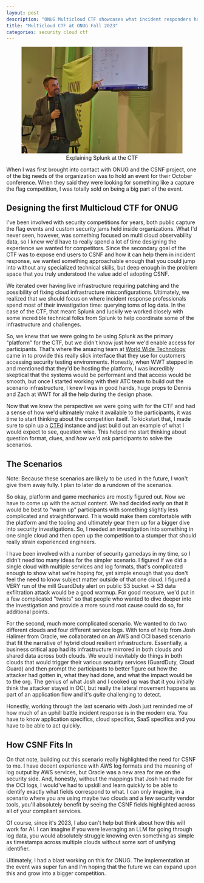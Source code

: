 ```yaml
---
layout: post
description: "ONUG Multicloud CTF showcases what incident responders handle in hybrid cloud environments."
title: "Multicloud CTF at ONUG Fall 2023"
categories: security cloud ctf
---
```


<figure style="text-align:center;">
<img width="800" src="/images/onug.jpg" alt="Presenting at the CTF">
<figcaption>Explaining Splunk at the CTF</figcaption>
</figure>
 When I was first brought into contact with ONUG and the CSNF project, one of the big needs of the organization was to hold an event for their October conference. When they said they were looking for something like a capture the flag competition, I was totally sold on being a big part of the event.

## Designing the first Multicloud CTF for ONUG
I've been involved with security competitions for years, both public capture the flag events and custom security jams held inside organizations. What I'd never seen, however, was something focused on multi cloud observability data, so I knew we'd have to really spend a lot of time designing the experience we wanted for competitors. Since the secondary goal of the CTF was to expose end users to CSNF and how it can help them in incident response, we wanted something approachable enough that you could jump into without any specialized technical skills, but deep enough in the problem space that you truly understood the value add of adopting CSNF.

We iterated over having live infrastructure requiring patching and the possibility of fixing cloud infrastructure misconfigurations. Ultimately, we realized that we should focus on where incident response professionals spend most of their investigation time: querying toms of log data. In the case of the CTF, that meant Splunk and luckily we worked closely with some incredible technical folks from Splunk to help coordinate some of the infrastructure and challenges. 

So, we knew that we were going to be using Splunk as the primary "platform" for the CTF, but we didn't know just how we'd enable access for participants. That's where the amazing team at [World Wide Technology](https://www.wwt.com/) came in to provide this really slick interface that they use for customers accessing security testing environments. Honestly, when WWT stepped in and mentioned that they'd be hosting the platform, I was incredibly skeptical that the systems would be performant and that access would be smooth, but once I started working with their ATC team to build out the scenario infrastructure, I knew I was in good hands, huge props to Dennis and Zach at WWT for all the help during the design phase. 

Now that we knew the perspective we were going with for the CTF and had a sense of how we'd ultimately make it available to the participants, it was time to start thinking about the competition itself. To kickstart that, I made sure to spin up a [CTFd](https://ctfd.io) instance and just build out an example of what I would expect to see, question wise. This helped me start thinking about question format, clues, and *how* we'd ask participants to solve the scenarios. 

## The Scenarios

Note: Because these scenarios are likely to be used in the future, I won't give them away fully. I plan to later do a rundown of the scenarios.

So okay, platform and game mechanics are mostly figured out. Now we have to come up with the actual content. We had decided early on that it would be best to "warm up" participants with something slightly less complicated and straightforward. This would make them comfortable with the platform and the tooling and ultimately gear them up for a bigger dive into security investigations. So, I needed an investigation into something in one single cloud and then open up the competition to a stumper that should really strain experienced engineers. 

I have been involved with a number of security gamedays in my time, so I didn't need too many ideas for the simpler scenario. I figured if we did a single cloud with multiple services and log formats, that's complicated enough to show what we're hoping for, yet simple enough that you don't feel the need to know subject matter outside of that one cloud. I figured a VERY run of the mill GuardDuty alert on public S3 bucket -> S3 data exfiltration attack would be a good warmup. For good measure, we'd put in a few complicated "twists" so that people who wanted to dive deeper into the investigation and provide a more sound root cause could do so, for additional points.

For the second, much more complicated scenario. We wanted to do two different clouds and four different service logs. With tons of help from Josh Halimer from Oracle, we collaborated on an AWS and OCI based scenario that fit the narrative of hybrid cloud resilient infrastructure. Essentially, a business critical app had its infrastructure mirrored in both clouds and shared data across both clouds. We would inevitably do things in both clouds that would trigger their various security services (GuardDuty, Cloud Guard) and then prompt the participants to better figure out how the attacker had gotten in, what they had done, and what the impact would be to the org. The genius of what Josh and I cooked up was that it you initially think the attacker stayed in OCI, but really the lateral movement happens as part of an application flow and it's *quite* challenging to detect. 

Honestly, working through the last scenario with Josh just reminded me of how much of an uphill battle incident response is in the modern era. You have to know application specifics, cloud specifics, SaaS specifics and you have to be able to act quickly. 

## How CSNF Fits In 

On that note, building out this scenario really highlighted the need for CSNF to me. I have decent experience with AWS log formats and the meaning of log output by AWS services, but Oracle was a new area for me on the security side. And, honestly, without the mappings that Josh had made for the OCI logs, I would've had to upskill and learn quickly to be able to identify exactly what fields correspond to what. I can only imagine, in a scenario where you are using maybe two clouds and a few security vendor tools, you'll absolutely benefit by seeing the CSNF fields highlighted across all of your compliant services. 

Of course, since it's 2023, I also can't help but think about how this will work for AI. I can imagine if you were leveraging an LLM for going through log data, you would absolutely struggle knowing even something as simple as timestamps across multiple clouds without some sort of unifying identifier. 

Ultimately, I had a blast working on this for ONUG. The implementation at the event was super fun and I'm hoping that the future we can expand upon this and grow into a bigger competition.

